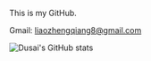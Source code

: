 This is my GitHub.

Gmail: liaozhengqiang8@gmail.com

![Dusai's GitHub stats](https://github-readme-stats.vercel.app/api?username=stacklens)

